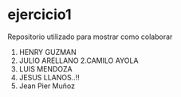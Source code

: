 # ejercicio1
Repositorio utilizado para mostrar como colaborar

1. HENRY GUZMAN
19. JULIO ARELLANO
2.CAMILO AYOLA
3. LUIS MENDOZA
25. JESUS LLANOS..!!
18. Jean Pier Muñoz